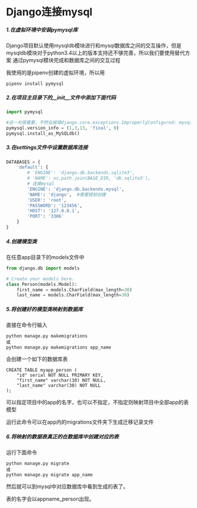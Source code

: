# Django连接mysql

##### 1.在虚拟环境中安装pymysql库

Django项目默认使用mysqldb模块进行和mysql数据库之间的交互操作，但是mysqldb模块对于python3.4以上的版本支持还不够完善，所以我们要使用替代方案
 通过pymysql模块完成和数据库之间的交互过程

我使用的是pipenv创建的虚拟环境，所以用

```
pipenv install pymysql
```

##### 2.在项目主目录下的__init__文件中添加下面代码

```python
import pymysql

#这一句很重要，不然会报错django.core.exceptions.ImproperlyConfigured: mysqlclient 1.3.13 or newer is required; you have 0.9.3，里面的数字可能会跟着具体版本号编号
pymysql.version_info = (1,3,13, 'final', 0)
pymysql.install_as_MySQLdb()
```

##### 3.在settings文件中设置数据库连接

```python
DATABASES = {
    'default': {
        # 'ENGINE': 'django.db.backends.sqlite3',
        # 'NAME': os.path.join(BASE_DIR, 'db.sqlite3'),
        # 连接mysql
        'ENGINE': 'django.db.backends.mysql',
        'NAME': 'django',  #需要提前创建
        'USER': 'root',
        'PASSWORD': '123456',
        'HOST': '127.0.0.1',
        'PORT': '3306'
    }
}
```

##### 4.创建模型类

在任意app目录下的models文件中

```python
from django.db import models

# Create your models here.
class Person(models.Model):
    first_name = models.CharField(max_length=30)
    last_name = models.CharField(max_length=30)
```

##### 5.将创建好的模型类映射到数据库

直接在命令行输入

```
python manage.py makemigrations
或
python manage.py makemigrations app_name
```

会创建一个如下的数据库表

```
CREATE TABLE myapp_person (
    "id" serial NOT NULL PRIMARY KEY,
    "first_name" varchar(30) NOT NULL,
    "last_name" varchar(30) NOT NULL
);
```

可以指定项目中的app的名字，也可以不指定，不指定则映射项目中全部app的表模型

运行此命令可以在app内的migrations文件夹下生成迁移记录文件

##### 6.将映射的数据表真正的在数据库中创建对应的表

运行下面命令

```
python manage.py migrate
或
python manage.py migrate app_name
```

然后就可以到mysql中对应数据库中看到生成的表了。

表的名字会以appname_person出现。